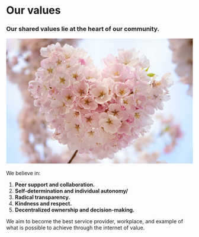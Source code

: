 # Our values

### Our shared values lie at the heart of our community.

![](../.gitbook/assets/faye-cornish-ggv3i6oxpcg-unsplash.jpg)

We believe in:

1. **Peer support and collaboration.**
2. **Self-determination and individual autonomy/**
3. **Radical transparency.**
4. **Kindness and respect.**
5. **Decentralized ownership and decision-making.**

We aim to become the best service provider, workplace, and example of what is possible to achieve through the internet of value.

